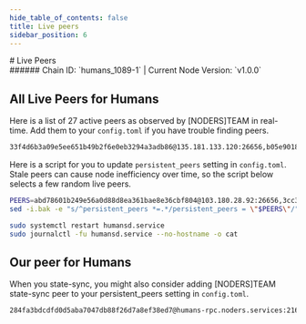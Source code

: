 ```yaml
---
hide_table_of_contents: false
title: Live peers
sidebar_position: 6
---
```


<div class="h1-with-icon icon-humans">
# Live Peers
</div>
###### Chain ID: `humans_1089-1` | Current Node Version: `v1.0.0`

## All Live Peers for Humans
Here is a list of 27 active peers as observed by [NODERS]TEAM in real-time. Add them to your `config.toml` if you have trouble finding peers.

```bash
33f4d6b3a09e5ee651b49b2f6e0eb3294a3adb86@135.181.133.120:26656,b05e9018dbe13d5706a6eba13050890865dbe1c2@135.181.208.166:28656,aad2aadbe97cca1079d983f213ea90805e9fe765@162.55.145.72:26656,d1a561f25837a6bbc930b0f40356c09a60de09fa@141.94.193.28:55686,250d5926777e735519813157e444f84212fc8290@5.161.216.102:26656,0856207c45df67022f8d9ee007f00606b9b74d3e@3.141.12.3:26656,524d635a8b60111ba5e44ca9bea4948d84b5a937@65.109.154.185:30656,f9344349e8435362bc7f21f67b9b61d2f1d6891b@152.32.174.173:26656,abd78601b249e56a0d88d8ea361bae8e36cbf804@103.180.28.92:26656,f9a289d71b2325ee87e9a358540e64fe97c3cf36@148.113.143.77:26656,d3f0d75b9729bf7321ba44d678bf17075cbf1ca8@5.161.110.13:26656,5e51671241340f1d1e1409a9e0cc4474820bf782@65.109.116.151:17656,7889ee17b291451155190d40426e6154be4e1abc@135.181.142.60:15608,94a589700c3cdff4a3d74c57bfd5721dbcbcdf8c@148.251.235.130:12656,eae7ee037b5e21df835bf13e2f47ddf2e5a4c463@145.239.254.154:30156,f913050241ce5fd49ea3783ed21724ad05db7291@65.109.125.235:26656,d6a9f7312a119abb36979687c5f05126a7b5ad16@135.181.5.232:18456,e7533ed775d00e1e6376eea8ef42d14568a761d1@34.247.66.18:26656,d891375ab1a016710d0b6115463a3fcd972a578b@37.27.61.49:40656,28bc23066c91b4264a22d5f62ca4dc87741e9553@35.178.206.43:26656,ebc272824924ea1a27ea3183dd0b9ba713494f83@195.3.220.73:27536,3cc32215c9edd2aa3a07714a1c8818b2ef685053@162.19.84.221:26656,29e0f8dec39425ade6f9c83fac1c0b826552a4f7@57.129.24.27:26656,d70c9343af28023a78aceb653e885666c12fec3b@138.201.121.185:26687,637077d431f618181597706810a65c826524fd74@135.181.0.47:18456,d9bfa29e0cf9c4ce0cc9c26d98e5d97228f93b0b@65.109.88.38:12256,f8006da7d742777eeca0194b94586c8f147be4f6@142.132.253.112:17656
```

Here is a script for you to update `persistent_peers` setting in `config.toml`. Stale peers can cause node inefficiency over time, so the script below selects a few random live peers.

```bash
PEERS=abd78601b249e56a0d88d8ea361bae8e36cbf804@103.180.28.92:26656,3cc32215c9edd2aa3a07714a1c8818b2ef685053@162.19.84.221:26656,b05e9018dbe13d5706a6eba13050890865dbe1c2@135.181.208.166:28656,7889ee17b291451155190d40426e6154be4e1abc@135.181.142.60:15608,33f4d6b3a09e5ee651b49b2f6e0eb3294a3adb86@135.181.133.120:26656
sed -i.bak -e "s/^persistent_peers *=.*/persistent_peers = \"$PEERS\"/" ~/.humansd/config/config.toml

sudo systemctl restart humansd.service
sudo journalctl -fu humansd.service --no-hostname -o cat
```

## Our peer for Humans
When you state-sync, you might also consider adding [NODERS]TEAM state-sync peer to your persistent_peers setting in `config.toml`.

```bash
284fa3bdcdfd0d5aba7047db88f26d7a8ef38ed7@humans-rpc.noders.services:21656
```